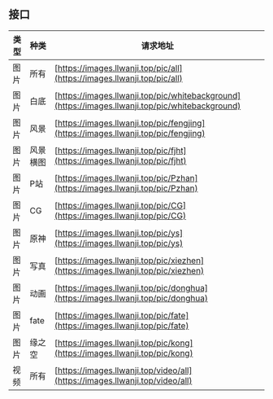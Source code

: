 

## 接口

| 类型  | 种类     | 请求地址   | 
| ---- | ---------- | ---------------- | 
| 图片 | 所有     | [https://images.llwanji.top/pic/all](https://images.llwanji.top/pic/all) |
| 图片 | 白底   | [https://images.llwanji.top/pic/whitebackground](https://images.llwanji.top/pic/whitebackground) |
| 图片 | 风景 | [https://images.llwanji.top/pic/fengjing](https://images.llwanji.top/pic/fengjing) |
| 图片 | 风景横图 | [https://images.llwanji.top/pic/fjht](https://images.llwanji.top/pic/fjht) |
| 图片 | P站 | [https://images.llwanji.top/pic/Pzhan](https://images.llwanji.top/pic/Pzhan) |
| 图片 | CG | [https://images.llwanji.top/pic/CG](https://images.llwanji.top/pic/CG) |
| 图片 | 原神 | [https://images.llwanji.top/pic/ys](https://images.llwanji.top/pic/ys) |
| 图片 | 写真 | [https://images.llwanji.top/pic/xiezhen](https://images.llwanji.top/pic/xiezhen) |
| 图片 | 动画 | [https://images.llwanji.top/pic/donghua](https://images.llwanji.top/pic/donghua) |
| 图片 | fate | [https://images.llwanji.top/pic/fate](https://images.llwanji.top/pic/fate) |
| 图片 | 缘之空 | [https://images.llwanji.top/pic/kong](https://images.llwanji.top/pic/kong) |
| 视频 | 所有 | [https://images.llwanji.top/video/all](https://images.llwanji.top/video/all) |

                
